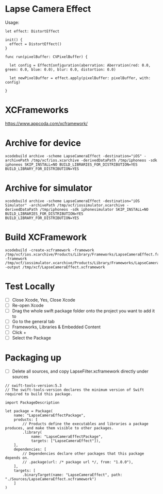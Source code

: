 # Lapse Camera Effect

Usage:

```
let effect: DistortEffect

init() {
  effect = DistortEffect()
}

func run(pixelBuffer: CVPixelBuffer) {

  let config = EffectConfiguration(aberration: Aberration(red: 0.0, green: 0.0, blue: 0.0), blur: 0.0, distortion: 0.0)

  let newPixelBuffer = effect.apply(pixelBuffer: pixelBuffer, with: config)

}
```



# XCFrameworks

https://www.appcoda.com/xcframework/

# Archive for device
```
xcodebuild archive -scheme LapseCameraEffect -destination="iOS" -archivePath /tmp/xcf/ios.xcarchive -derivedDataPath /tmp/iphoneos -sdk iphoneos SKIP_INSTALL=NO BUILD_LIBRARIES_FOR_DISTRIBUTION=YES BUILD_LIBRARY_FOR_DISTRIBUTION=YES
```


# Archive for simulator
```
xcodebuild archive -scheme LapseCameraEffect -destination="iOS Simulator" -archivePath /tmp/xcf/iossimulator.xcarchive -derivedDataPath /tmp/iphoneos -sdk iphonesimulator SKIP_INSTALL=NO BUILD_LIBRARIES_FOR_DISTRIBUTION=YES BUILD_LIBRARY_FOR_DISTRIBUTION=YES
```

# Build XCFramework

```
xcodebuild -create-xcframework -framework /tmp/xcf/ios.xcarchive/Products/Library/Frameworks/LapseCameraEffect.framework -framework /tmp/xcf/iossimulator.xcarchive/Products/Library/Frameworks/LapseCameraEffect.framework -output /tmp/xcf/LapseCameraEffect.xcframework
```

# Test Locally

- [ ] Close Xcode, Yes, Close Xcode
- [ ] Re-open Xcode
- [ ] Drag the whole swift package folder onto the project you want to add it to
- [ ] Go to the general tab
- [ ] Frameworks, Libraries & Embedded Content
- [ ] Click + 
- [ ] Select the Package

# Packaging up

- [ ] Delete all sources, and copy LapseFilter.xcframework directly under sources

```
// swift-tools-version:5.3
// The swift-tools-version declares the minimum version of Swift required to build this package.

import PackageDescription

let package = Package(
    name: "LapseCameraEffectPackage",
    products: [
        // Products define the executables and libraries a package produces, and make them visible to other packages.
        .library(
            name: "LapseCameraEffectPackage",
            targets: ["LapseCameraEffect"]),
    ],
    dependencies: [
        // Dependencies declare other packages that this package depends on.
        // .package(url: /* package url */, from: "1.0.0"),
    ],
    targets: [
        .binaryTarget(name: "LapseCameraEffect", path: "./Sources/LapseCameraEffect.xcframework")
    ]
)

```
